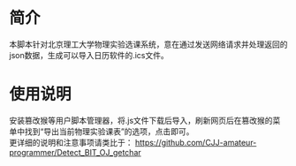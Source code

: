 <h1>简介</h1>
本脚本针对北京理工大学物理实验选课系统，意在通过发送网络请求并处理返回的json数据，生成可以导入日历软件的.ics文件。<br>
<h1>使用说明</h1>
安装篡改猴等用户脚本管理器，将.js文件下载后导入，刷新网页后在篡改猴的菜单中找到“导出当前物理实验课表”的选项，点击即可。<br>
更详细的说明和注意事项请类比于：
<a href="https://github.com/CJJ-amateur-programmer/Detect_BIT_OJ_getchar">https://github.com/CJJ-amateur-programmer/Detect_BIT_OJ_getchar</a>
